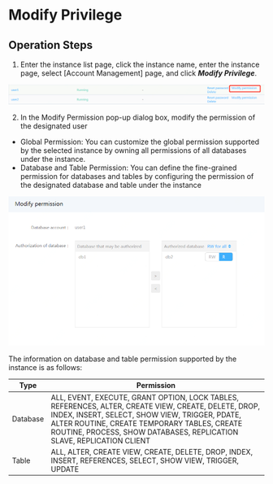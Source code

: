 # Modify Privilege

## Operation Steps
1. Enter the instance list page, click the instance name, enter the instance page, select [Account Management] page, and click ***Modify Privilege***.

![Modify Privilege 1](../../../../../image/RDS/Modify-Privilege-1.png)

2. In the Modify Permission pop-up dialog box, modify the permission of the designated user
* Global Permission: You can customize the global permission supported by the selected instance by owning all permissions of all databases under the instance.
* Database and Table Permission: You can define the fine-grained permission for databases and tables by configuring the permission of the designated database and table under the instance

![修改权限2](../../../../../image/RDS/Modify-Privilege-2.png)

The information on database and table permission supported by the instance is as follows:

|Type|Permission|
|-|-|
|  Database  |ALL, EVENT, EXECUTE, GRANT OPTION, LOCK TABLES, REFERENCES, ALTER, CREATE VIEW, CREATE, DELETE, DROP, INDEX, INSERT, SELECT, SHOW VIEW, TRIGGER, PDATE, ALTER ROUTINE, CREATE TEMPORARY TABLES, CREATE ROUTINE, PROCESS, SHOW DATABASES, REPLICATION SLAVE, REPLICATION CLIENT|
|  Table  |ALL, ALTER, CREATE VIEW, CREATE, DELETE, DROP, INDEX, INSERT, REFERENCES, SELECT, SHOW VIEW, TRIGGER, UPDATE|




